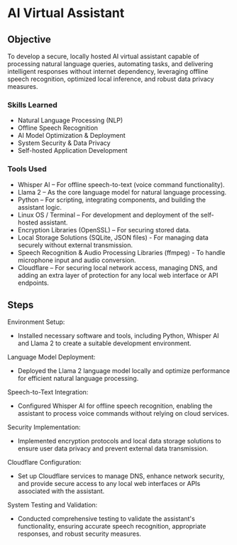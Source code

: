 # AI Virtual Assistant

## Objective

To develop a secure, locally hosted AI virtual assistant capable of processing natural language queries, automating tasks, and delivering intelligent responses without internet dependency, leveraging offline speech recognition, optimized local inference, and robust data privacy measures.

### Skills Learned

- Natural Language Processing (NLP)
- Offline Speech Recognition
- AI Model Optimization & Deployment
- System Security & Data Privacy
- Self-hosted Application Development

### Tools Used

- Whisper AI – For offline speech-to-text (voice command functionality).
- Llama 2 – As the core language model for natural language processing.
- Python – For scripting, integrating components, and building the assistant logic.
- Linux OS / Terminal – For development and deployment of the self-hosted assistant.
- Encryption Libraries (OpenSSL) – For securing stored data.
- Local Storage Solutions (SQLite, JSON files) - For managing data securely without external transmission.
- Speech Recognition & Audio Processing Libraries (ffmpeg) - To handle microphone input and audio conversion.
- Cloudflare – For securing local network access, managing DNS, and adding an extra layer of protection for any local web interface or API endpoints.

## Steps

Environment Setup:
- Installed necessary software and tools, including Python, Whisper AI and Llama 2 to create a suitable development environment.
 
Language Model Deployment:
- Deployed the Llama 2 language model locally and optimize performance for efficient natural language processing.

Speech-to-Text Integration: 
- Configured Whisper AI for offline speech recognition, enabling the assistant to process voice commands without relying on cloud services. 

Security Implementation: 
- Implemented encryption protocols and local data storage solutions to ensure user data privacy and prevent external data transmission. 

Cloudflare Configuration: 
- Set up Cloudflare services to manage DNS, enhance network security, and provide secure access to any local web interfaces or APIs associated with the assistant. 

System Testing and Validation:
- Conducted comprehensive testing to validate the assistant's functionality, ensuring accurate speech recognition, appropriate responses, and robust security measures. 

